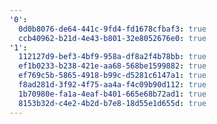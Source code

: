```yaml
---
'0':
  0d0b8076-de64-441c-9fd4-fd1678cfbaf3: true
  ccb40962-b21d-4e43-b801-32e8052676e0: true
'1':
  112127d9-bef3-4bf9-958a-df8a2f4b78bb: true
  ef1b0233-b238-421e-aa68-568be1599882: true
  ef769c5b-5865-4918-b99c-d5281c6147a1: true
  f8ad281d-3f92-4f75-aa4a-f4c09b90d112: true
  1b70980e-fa1a-4eaf-b401-665e68b72ad1: true
  8153b32d-c4e2-4b2d-b7e8-18d55e1d655d: true
---
```

